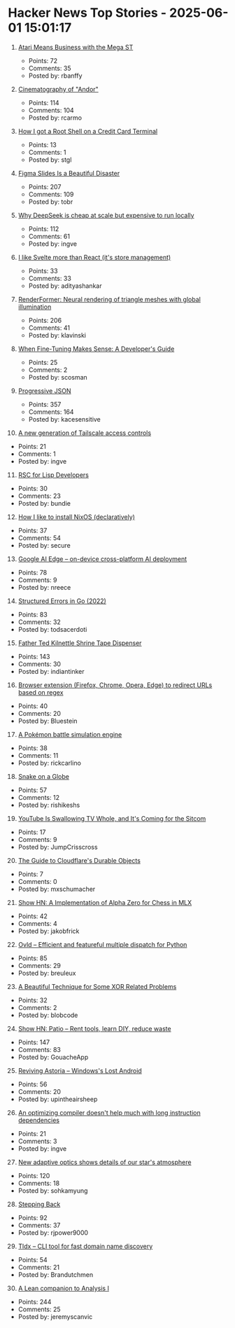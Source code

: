 # Hacker News Top Stories - 2025-06-01 15:01:17

1. [Atari Means Business with the Mega ST](https://www.goto10retro.com/p/atari-means-business-with-the-mega)
   - Points: 72
   - Comments: 35
   - Posted by: rbanffy

2. [Cinematography of "Andor"](https://www.pushing-pixels.org/2025/05/20/cinematography-of-andor-interview-with-christophe-nuyens.html)
   - Points: 114
   - Comments: 104
   - Posted by: rcarmo

3. [How I got a Root Shell on a Credit Card Terminal](https://stefan-gloor.ch/yomani-hack)
   - Points: 13
   - Comments: 1
   - Posted by: stgl

4. [Figma Slides Is a Beautiful Disaster](https://allenpike.com/2025/figma-slides-beautiful-disaster)
   - Points: 207
   - Comments: 109
   - Posted by: tobr

5. [Why DeepSeek is cheap at scale but expensive to run locally](https://www.seangoedecke.com/inference-batching-and-deepseek/)
   - Points: 112
   - Comments: 61
   - Posted by: ingve

6. [I like Svelte more than React (it's store management)](https://river.berlin/blog/why-i-like-svelte-more-than-react/)
   - Points: 33
   - Comments: 33
   - Posted by: adityashankar

7. [RenderFormer: Neural rendering of triangle meshes with global illumination](https://microsoft.github.io/renderformer/)
   - Points: 206
   - Comments: 41
   - Posted by: klavinski

8. [When Fine-Tuning Makes Sense: A Developer's Guide](https://getkiln.ai/blog/why_fine_tune_LLM_models_and_how_to_get_started)
   - Points: 25
   - Comments: 2
   - Posted by: scosman

9. [Progressive JSON](https://overreacted.io/progressive-json/)
   - Points: 357
   - Comments: 164
   - Posted by: kacesensitive

10. [A new generation of Tailscale access controls](https://tailscale.com/blog/grants-ga)
   - Points: 21
   - Comments: 1
   - Posted by: ingve

11. [RSC for Lisp Developers](https://overreacted.io/rsc-for-lisp-developers/)
   - Points: 30
   - Comments: 23
   - Posted by: bundie

12. [How I like to install NixOS (declaratively)](https://michael.stapelberg.ch/posts/2025-06-01-nixos-installation-declarative/)
   - Points: 37
   - Comments: 54
   - Posted by: secure

13. [Google AI Edge – on-device cross-platform AI deployment](https://ai.google.dev/edge)
   - Points: 78
   - Comments: 9
   - Posted by: nreece

14. [Structured Errors in Go (2022)](https://southcla.ws/structured-errors-in-go)
   - Points: 83
   - Comments: 32
   - Posted by: todsacerdoti

15. [Father Ted Kilnettle Shrine Tape Dispenser](https://stephencoyle.net/kilnettle)
   - Points: 143
   - Comments: 30
   - Posted by: indiantinker

16. [Browser extension (Firefox, Chrome, Opera, Edge) to redirect URLs based on regex](https://github.com/einaregilsson/Redirector)
   - Points: 40
   - Comments: 20
   - Posted by: Bluestein

17. [A Pokémon battle simulation engine](https://github.com/pkmn/engine)
   - Points: 38
   - Comments: 11
   - Posted by: rickcarlino

18. [Snake on a Globe](https://engaging-data.com/snake-globe/)
   - Points: 57
   - Comments: 12
   - Posted by: rishikeshs

19. [YouTube Is Swallowing TV Whole, and It's Coming for the Sitcom](https://www.bloomberg.com/news/features/2025-05-28/youtube-creators-compete-with-hollywood-studio-sitcoms)
   - Points: 17
   - Comments: 9
   - Posted by: JumpCrisscross

20. [The Guide to Cloudflare's Durable Objects](https://flaredup.substack.com/p/the-ultimate-guide-to-cloudflares)
   - Points: 7
   - Comments: 0
   - Posted by: mxschumacher

21. [Show HN: A Implementation of Alpha Zero for Chess in MLX](https://github.com/koogle/mlx-playground/tree/main/chesszero)
   - Points: 42
   - Comments: 4
   - Posted by: jakobfrick

22. [Ovld – Efficient and featureful multiple dispatch for Python](https://github.com/breuleux/ovld)
   - Points: 85
   - Comments: 29
   - Posted by: breuleux

23. [A Beautiful Technique for Some XOR Related Problems](https://codeforces.com/blog/entry/68953)
   - Points: 32
   - Comments: 2
   - Posted by: blobcode

24. [Show HN: Patio – Rent tools, learn DIY, reduce waste](https://patio.so)
   - Points: 147
   - Comments: 83
   - Posted by: GouacheApp

25. [Reviving Astoria – Windows's Lost Android](https://trungnt2910.com/astoria-windows-android/)
   - Points: 56
   - Comments: 20
   - Posted by: upintheairsheep

26. [An optimizing compiler doesn't help much with long instruction dependencies](https://johnnysswlab.com/an-optimizing-compiler-doesnt-help-much-with-long-instruction-dependencies/)
   - Points: 21
   - Comments: 3
   - Posted by: ingve

27. [New adaptive optics shows details of our star's atmosphere](https://nso.edu/press-release/new-adaptive-optics-shows-stunning-details-of-our-stars-atmosphere/)
   - Points: 120
   - Comments: 18
   - Posted by: sohkamyung

28. [Stepping Back](https://rjp.io/blog/2025-05-31-stepping-back)
   - Points: 92
   - Comments: 37
   - Posted by: rjpower9000

29. [Tldx – CLI tool for fast domain name discovery](https://github.com/brandonyoungdev/tldx)
   - Points: 54
   - Comments: 21
   - Posted by: Brandutchmen

30. [A Lean companion to Analysis I](https://terrytao.wordpress.com/2025/05/31/a-lean-companion-to-analysis-i/)
   - Points: 244
   - Comments: 25
   - Posted by: jeremyscanvic


